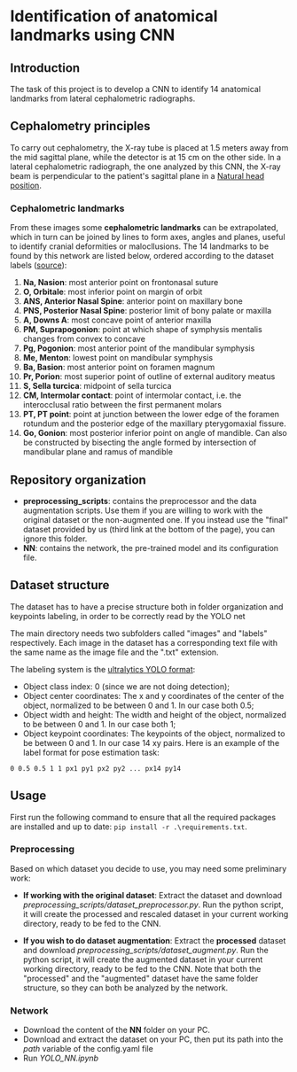 # Identification of anatomical landmarks using CNN

## Introduction
The task of this project is to develop a CNN to identify 14 anatomical landmarks from lateral cephalometric radiographs.

## Cephalometry principles
To carry out cephalometry, the X-ray tube is placed at 1.5 meters away from the mid sagittal plane, while the detector is at 15 cm on the other side.
In a lateral cephalometric radiograph, the one analyzed by this CNN, the X-ray beam is perpendicular to the patient's sagittal plane in a [Natural head position](https://en.wikipedia.org/wiki/Natural_head_position).

### Cephalometric landmarks
From these images some **cephalometric landmarks** can be extrapolated, which in turn can be joined by lines to form axes, angles and planes, useful to identify cranial deformities or malocllusions.
The 14 landmarks to be found by this network are listed below, ordered according to the dataset labels ([source](https://en.wikipedia.org/wiki/Cephalometric_analysis#Cephalometric_landmarks)):
1. **Na, Nasion**: most anterior point on frontonasal suture
2. **O, Orbitale**: most inferior point on margin of orbit
3. **ANS, Anterior Nasal Spine**: anterior point on maxillary bone
4. **PNS, Posterior Nasal Spine**: posterior limit of bony palate or maxilla
5. **A, Downs A**: most concave point of anterior maxilla
6. **PM, Suprapogonion**: point at which shape of symphysis mentalis changes from convex to concave
7. **Pg, Pogonion**: most anterior point of the mandibular symphysis
8. **Me, Menton**: lowest point on mandibular symphysis
9. **Ba, Basion**: most anterior point on foramen magnum
10. **Pr, Porion**: most superior point of outline of external auditory meatus
11. **S, Sella turcica**: midpoint of sella turcica
12. **CM, Intermolar contact**: point of intermolar contact, i.e. the interocclusal ratio between the first permanent molars
13. **PT, PT point**: point at junction between the lower edge of the foramen rotundum and the posterior edge of the maxillary pterygomaxial fissure.
14. **Go, Gonion**: most posterior inferior point on angle of mandible. Can also be constructed by bisecting the angle formed by intersection of mandibular plane and ramus of mandible

## Repository organization
* **preprocessing_scripts**: contains the preprocessor and the data augmentation scripts. Use them if you are willing to work with the original dataset or the non-augmented one. If you instead use the "final" dataset provided by us (third link at the bottom of the page), you can ignore this folder.
* **NN**: contains the network, the pre-trained model and its configuration file.
  
## Dataset structure
The dataset has to have a precise structure both in folder organization and keypoints labeling, in order to be correctly read by the YOLO net

The main directory needs two subfolders called "images" and "labels" respectively. Each image in the dataset has a corresponding text file with the same name as the image file and the ".txt" extension.

The labeling system is the [ultralytics YOLO format](https://docs.ultralytics.com/datasets/pose/):
* Object class index: 0 (since we are not doing detection);
* Object center coordinates: The x and y coordinates of the center of the object, normalized to be between 0 and 1. In our case both 0.5;
* Object width and height: The width and height of the object, normalized to be between 0 and 1. In our case both 1;
* Object keypoint coordinates: The keypoints of the object, normalized to be between 0 and 1. In our case 14 xy pairs.
Here is an example of the label format for pose estimation task:

`0 0.5 0.5 1 1 px1 py1 px2 py2 ... px14 py14`
## Usage
First run the following command to ensure that all the required packages are installed and up to date: `pip install -r .\requirements.txt`.
### Preprocessing
Based on which dataset you decide to use, you may need some preliminary work:
* **If working with the original dataset**: Extract the dataset and download *preprocessing_scripts/dataset_preprocessor.py*. Run the python script, it will create the processed and rescaled dataset in your current working directory, ready to be fed to the CNN.
  
* **If you wish to do dataset augmentation**: Extract the **processed** dataset and download *preprocessing_scripts/dataset_augment.py*. Run the python script, it will create the augmented dataset in your current working directory, ready to be fed to the CNN.
Note that both the "processed" and the "augmented" dataset have the same folder structure, so they can both be analyzed by the network.

### Network
* Download the content of the **NN** folder on your PC.
* Download and extract the dataset on your PC, then put its path into the *path* variable of the config.yaml file
* Run *YOLO_NN.ipynb*

